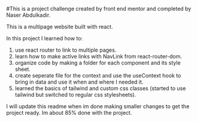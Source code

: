 #This is a project challenge created by front end mentor and completed by Naser Abdulkadir.

This is a multipage website built with react.

In this project I learned how to:

1. use react router to link to multiple pages.
2. learn how to make active links with NavLink from react-router-dom.
3. organize code by making a folder for each component and its style sheet.
4. create seperate file for the context and use the useContext hook to bring in data and use it when and where I needed it.
5. learned the basics of tailwind and custom css classes (started to use tailwind but switched to regular css stylesheets).

I will update this readme when im done making smaller changes to get the project ready. Im about 85% done with the project.

